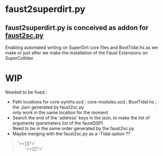 # faust2superdirt.py
## faust2superdirt.py is conceived as addon for [faust2sc.py](https://github.com/madskjeldgaard/faust2sc.py)
Enabling automated writing on SuperDirt core files and BootTidal.hs as we make or just after we make the installation of the Faust Extensions on SuperCollider.



# WIP
Needed to be fixed : 
* Path locations for core-synths.scd ; core-modules.scd ; BootTidal.hs ; the .json generated by faust2sc.py 
  </br> only work in the same location for the moment
* Search the end of the 'address' keys in the json, to make the list of arguments (parameters list of the faustDSP) 
  </br> Need to be in the same order generated by the faust2sc.py
* Maybe merging with the faust2sc.py as a -Tidal option ??


> '><]]]^>'
    </br> &nbsp; &nbsp; &nbsp;   '><]]]^>'

